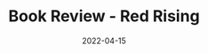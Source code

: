 ---
title: "Book Review - Red Rising"
date: "2022-04-15"
publishdate: "2022-04-15"
tags: ["book review"]
---